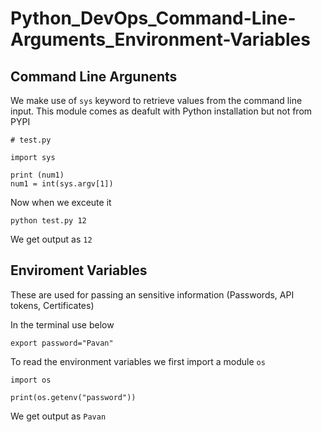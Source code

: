 # Python_DevOps_Command-Line-Arguments_Environment-Variables

## Command Line Argunents

We make use of `sys` keyword to retrieve values from the command line input. This module comes as deafult with Python installation but not from PYPI

```
# test.py

import sys

print (num1)
num1 = int(sys.argv[1])
```

Now when we exceute it 

```
python test.py 12
``` 

We get output as `12`


## Enviroment Variables

These are used for passing an sensitive information (Passwords, API tokens, Certificates)

In the terminal use below

```
export password="Pavan"
```

To read the environment variables we first import a module `os` 

```
import os

print(os.getenv("password"))
```

We get output as `Pavan`


